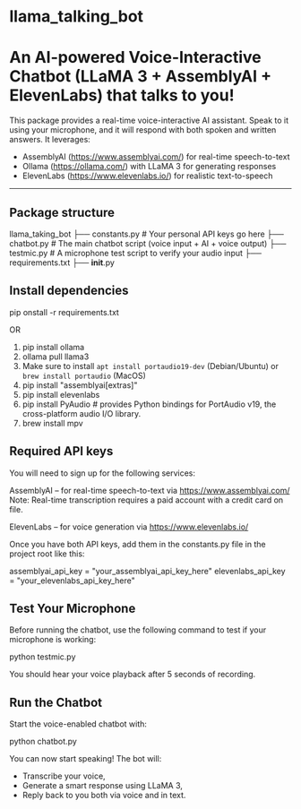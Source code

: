 # llama_talking_bot

# An AI-powered Voice-Interactive Chatbot (LLaMA 3 + AssemblyAI + ElevenLabs) that talks to you!

This package provides a real-time voice-interactive AI assistant. Speak to it using your microphone, and it will respond with both spoken and written answers. It leverages:

- AssemblyAI (https://www.assemblyai.com/) for real-time speech-to-text
- Ollama (https://ollama.com/) with LLaMA 3 for generating responses
- ElevenLabs (https://www.elevenlabs.io/) for realistic text-to-speech

---

## Package structure

llama_taking_bot
├── constants.py # Your personal API keys go here
├── chatbot.py # The main chatbot script (voice input + AI + voice output)
├── testmic.py # A microphone test script to verify your audio input
├── requirements.txt
├── __init__.py


## Install dependencies

pip onstall -r requirements.txt

OR

1. pip install ollama
2. ollama pull llama3
3. Make sure to install `apt install portaudio19-dev` (Debian/Ubuntu) or `brew install portaudio` (MacOS)
4. pip install "assemblyai[extras]"
5. pip install elevenlabs
6. pip install PyAudio   # provides Python bindings for PortAudio v19, the cross-platform audio I/O library.
7. brew install mpv


## Required API keys

You will need to sign up for the following services:

AssemblyAI – for real-time speech-to-text via https://www.assemblyai.com/
Note: Real-time transcription requires a paid account with a credit card on file.

ElevenLabs – for voice generation via https://www.elevenlabs.io/

Once you have both API keys, add them in the constants.py file in the project root like this:

assemblyai_api_key = "your_assemblyai_api_key_here"
elevenlabs_api_key = "your_elevenlabs_api_key_here"

## Test Your Microphone

Before running the chatbot, use the following command to test if your microphone is working:

python testmic.py

You should hear your voice playback after 5 seconds of recording.

## Run the Chatbot

Start the voice-enabled chatbot with:

python chatbot.py

You can now start speaking! The bot will:

- Transcribe your voice,
- Generate a smart response using LLaMA 3,
- Reply back to you both via voice and in text.